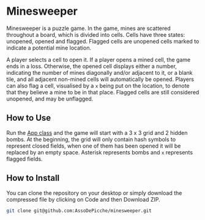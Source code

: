 # Minesweeper

Minesweeper is a puzzle game. In the game, mines are scattered throughout a board, which is divided into cells. Cells have three states: unopened, opened and flagged. Flagged cells are unopened cells marked to indicate a potential mine location.

A player selects a cell to open it. If a player opens a mined cell, the game ends in a loss. Otherwise, the opened cell displays either a number, indicating the number of mines diagonally and/or adjacent to it, or a blank tile, and all adjacent non-mined cells will automatically be opened. Players can also flag a cell, visualised by a `x` being put on the location, to denote that they believe a mine to be in that place. Flagged cells are still considered unopened, and may be unflagged.

## How to Use

Run the [App class](src/com/assodepicche/minesweeper/App.java) and the game will start with a 3 x 3 grid and 2 hidden bombs. At the beginning, the grid will only contain hash symbols to represent closed fields, when one of them has been opened it will be replaced by an empty space. Asterisk represents bombs and `x` represents flagged fields.

## How to Install

You can clone the repository on your desktop or simply download the compressed file by clicking on Code and then Download ZIP.

```bash
git clone git@github.com:AssoDePicche/minesweeper.git
```
